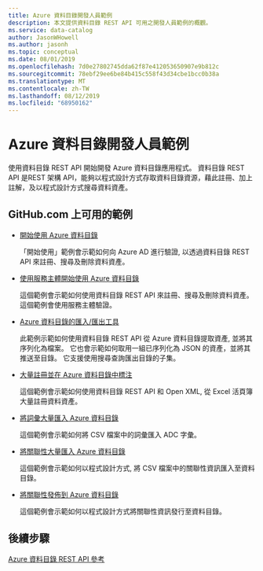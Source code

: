 ```yaml
---
title: Azure 資料目錄開發人員範例
description: 本文提供資料目錄 REST API 可用之開發人員範例的概觀。
ms.service: data-catalog
author: JasonWHowell
ms.author: jasonh
ms.topic: conceptual
ms.date: 08/01/2019
ms.openlocfilehash: 7d0e27802745dda62f87e412053650907e9b812c
ms.sourcegitcommit: 78ebf29ee6be84b415c558f43d34cbe1bcc0b38a
ms.translationtype: MT
ms.contentlocale: zh-TW
ms.lasthandoff: 08/12/2019
ms.locfileid: "68950162"
---
```

# <a name="azure-data-catalog-developer-samples"></a>Azure 資料目錄開發人員範例

使用資料目錄 REST API 開始開發 Azure 資料目錄應用程式。 資料目錄 REST API 是REST 架構 API，能夠以程式設計方式存取資料目錄資源，藉此註冊、加上註解，及以程式設計方式搜尋資料資產。

## <a name="samples-available-on-githubcom"></a>GitHub.com 上可用的範例

* [開始使用 Azure 資料目錄](https://github.com/Azure-Samples/data-catalog-dotnet-get-started/)
  
   「開始使用」範例會示範如何向 Azure AD 進行驗證, 以透過資料目錄 REST API 來註冊、搜尋及刪除資料資產。
   
* [使用服務主體開始使用 Azure 資料目錄](https://github.com/Azure-Samples/data-catalog-dotnet-service-principal-get-started/)

   這個範例會示範如何使用資料目錄 REST API 來註冊、搜尋及刪除資料資產。 這個範例會使用服務主體驗證。

* [Azure 資料目錄的匯入/匯出工具](https://github.com/Azure-Samples/data-catalog-dotnet-import-export/)

   此範例示範如何使用資料目錄 REST API 從 Azure 資料目錄提取資產, 並將其序列化為檔案。 它也會示範如何取用一組已序列化為 JSON 的資產，並將其推送至目錄。 它支援使用搜尋查詢匯出目錄的子集。

* [大量註冊並在 Azure 資料目錄中標注](https://github.com/Azure-Samples/data-catalog-dotnet-excel-register-data-assets/)
  
   這個範例會示範如何使用資料目錄 REST API 和 Open XML, 從 Excel 活頁簿大量註冊資料資產。
  
* [將詞彙大量匯入 Azure 資料目錄](https://github.com/Azure-Samples/data-catalog-bulk-import-glossary/)

   這個範例會示範如何將 CSV 檔案中的詞彙匯入 ADC 字彙。

* [將關聯性大量匯入 Azure 資料目錄](https://github.com/Azure-Samples/data-catalog-bulk-import-relationship/)

   這個範例會示範如何以程式設計方式, 將 CSV 檔案中的關聯性資訊匯入至資料目錄。

* [將關聯性發佈到 Azure 資料目錄](https://github.com/Azure-Samples/data-catalog-dotnet-publish-relationships/)

   這個範例會示範如何以程式設計方式將關聯性資訊發行至資料目錄。
   
## <a name="next-steps"></a>後續步驟
[Azure 資料目錄 REST API 參考](/rest/api/datacatalog/)
